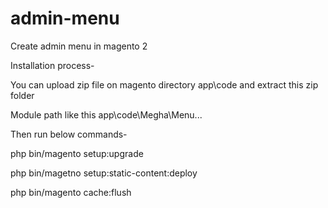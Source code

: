# admin-menu
Create admin menu in magento 2

Installation process-

You can upload zip file on magento directory app\code and extract this zip folder

Module path like this app\code\Megha\Menu\...

Then run below commands-

php bin/magento setup:upgrade

php bin/magetno setup:static-content:deploy

php bin/magento cache:flush

